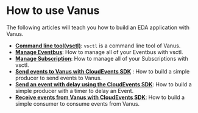 # How to use Vanus

The following articles will teach you how to build an EDA application with Vanus.

- [**Command line tool(vsctl)**](how-to/vsctl.md): `vsctl` is a command line tool of Vanus.
- [**Manage Eventbus**](how-to/managing-eventbus.md): How to manage all of your Eventbus with vsctl.
- [**Manage Subscription**](how-to/managing-subscription.md): How to manage all of your Subscriptions with vsctl.
- [**Send events to Vanus with CloudEvents SDK**](how-to/producing/using-sdk.md) : How to build a simple producer to send events to Vanus.
- [**Send an event with delay using the CloudEvents SDK**](how-to/producing/send-delay-event.md): How to build a simple producer with a timer to delay an Event.
- [**Receive events from Vanus with CloudEvents SDK**](how-to/consuming/using-sdk.md): How to build a simple consumer to consume events from Vanus.

